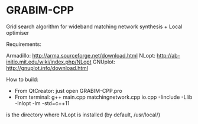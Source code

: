 # GRABIM-CPP
Grid search algorithm for wideband matching network synthesis + Local optimiser

Requirements:

Armadillo: http://arma.sourceforge.net/download.html
NLopt: http://ab-initio.mit.edu/wiki/index.php/NLopt
GNUplot: http://gnuplot.info/download.html

How to build:

* From QtCreator: just open GRABIM-CPP.pro
* From terminal: g++ main.cpp matchingnetwork.cpp io.cpp -I<NLoptLibPath>include -L<NLoptLibPath>lib -lnlopt -lm -std=c++11

<NLoptLibPath> is the directory where NLopt is installed (by default, /usr/local/)
